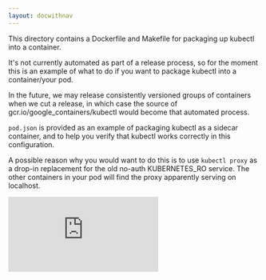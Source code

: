 ```yaml
---
layout: docwithnav
---
```

<!-- BEGIN MUNGE: UNVERSIONED_WARNING -->


<!-- END MUNGE: UNVERSIONED_WARNING -->
This directory contains a Dockerfile and Makefile for packaging up kubectl into
a container.

It's not currently automated as part of a release process, so for the moment
this is an example of what to do if you want to package kubectl into a
container/your pod.

In the future, we may release consistently versioned groups of containers when
we cut a release, in which case the source of gcr.io/google_containers/kubectl
would become that automated process.

```pod.json``` is provided as an example of packaging kubectl as a sidecar
container, and to help you verify that kubectl works correctly in
this configuration.

A possible reason why you would want to do this is to use ```kubectl proxy``` as
a drop-in replacement for the old no-auth KUBERNETES_RO service. The other
containers in your pod will find the proxy apparently serving on localhost.


<!-- BEGIN MUNGE: GENERATED_ANALYTICS -->
[![Analytics](https://kubernetes-site.appspot.com/UA-36037335-10/GitHub/examples/kubectl-container/README.html?pixel)]()
<!-- END MUNGE: GENERATED_ANALYTICS -->

